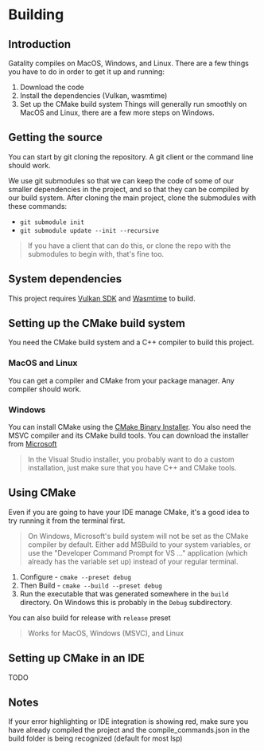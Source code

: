 # Building
## Introduction
Gatality compiles on MacOS, Windows, and Linux. There are a few things you have to do in order to get it up and running:
1. Download the code
2. Install the dependencies (Vulkan, wasmtime)
3. Set up the CMake build system
Things will generally run smoothly on MacOS and Linux, there are a few more steps on Windows.

## Getting the source
You can start by git cloning the repository. A git client or the command line should work.

We use git submodules so that we can keep the code of some of our smaller dependencies in the project, and so that they can be compiled by our build system.
After cloning the main project, clone the submodules with these commands:
- `git submodule init`
- `git submodule update --init --recursive`
> If you have a client that can do this, or clone the repo with the submodules to begin with, that's fine too.

## System dependencies
This project requires [Vulkan SDK](https://www.lunarg.com/vulkan-sdk/) and [Wasmtime](https://github.com/bytecodealliance/wasmtime) to build.

## Setting up the CMake build system
You need the CMake build system and a C++ compiler to build this project.
### MacOS and Linux
You can get a compiler and CMake from your package manager. Any compiler should work.
### Windows
You can install CMake using the [CMake Binary Installer](https://cmake.org/download/).
You also need the MSVC compiler and its CMake build tools. You can download the installer from [Microsoft](https://visualstudio.microsoft.com/downloads/)
> In the Visual Studio installer, you probably want to do a custom installation, just make sure that you have C++ and CMake tools.
 
## Using CMake
Even if you are going to have your IDE manage CMake, it's a good idea to try running it from the terminal first.
> On Windows, Microsoft's build system will not be set as the CMake compiler by default. Either add MSBuild to your system variables, or use the "Developer Command Prompt for VS ..." application (which already has the variable set up) instead of your regular terminal. 

1. Configure - `cmake --preset debug`
2. Then Build - `cmake --build --preset debug`
3. Run the executable that was generated somewhere in the `build` directory. On Windows this is probably in the `Debug` subdirectory.

You can also build for release with `release` preset
> Works for MacOS, Windows (MSVC), and Linux

## Setting up CMake in an IDE
TODO

## Notes
If your error highlighting or IDE integration is showing red, make sure you have already compiled the project and the compile_commands.json in the build folder is being recognized (default for most lsp)
